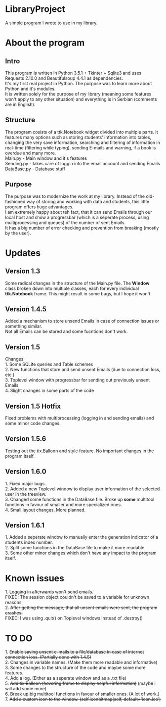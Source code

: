 # LibraryProject
A simple program I wrote to use in my library.

<h1>About the program</h1>
<h2>Intro</h2>
This program is written in Python 3.5.1 + Tkinter + Sqlite3 and uses Requests 2.10.0 and Beautifulsoup 4.4.1 as dependencies.<br>
It's my first real project in Python. The purpose was to learn more about Python and it's modules.<br>
It is written solely for the purpose of my library (meaning some features won't apply to any other situation) 
and everything is in Serbian (comments are in English).

<h2>Structure</h2>
The program cosists of a ttk.Notebook widget divided into multiple parts. It features many options such as storing students' 
information into tables, changing the very save information, searching and filtering of information in real-time (filtering while typing), 
sending E-mails and warning, if a book is overdue and many more.<br>
Main.py - Main window and it's features<br>
Sending.py - takes care of loggin into the email account and sending Emails<br>
DataBase.py - Database stuff

<h2>Purpose</h2>
The purpose was to modernize the work at my library. Instead of the old-fashioned way of storing and working with data and students,
this little program offers huge advantages.<br>
I am extremely happy about teh fact, that it can send Emails through our local host and show a progressbar (which is a seperate process, 
using multiprocessing and queues) of the number of sent Emails.<br>
It has a big number of error checking and prevention from breaking (mostly by the user).

<h1>Updates</h1>

<h2>Version 1.3</h2>
Some radical changes in the structure of the Main.py file. The <b>Window</b> class broken down into multiple classes, each for every individual <b>ttk.Notebook</b> frame. This might result in some bugs, but I hope it won't.

<h2>Version 1.4.5</h2>
Added a mechanism to store unsend Emails in case of connection issues or something similar.<br>
Not all Emails can be stored and some fucntions don't work.

<h2>Version 1.5</h2>
Changes: <br>
1. Some SQLite queries and Table schemes<br>
2. New functions that store and send unsent Emails (due to connection loss, etc.)<br>
3. Toplevel window with progressbar for sending out previously unsent Emails<br>
4. Slight changes in some parts of the code<br>

<h2>Version 1.5 Hotfix</h2>
Fixed problems with multiprocessing (logging in and sending emails) and some minor code changes.

<h2>Version 1.5.6</h2>
Testing out the tix.Balloon and style feature. No important changes in the program itself.

<h2>Version 1.6.0</h2>
1. Fixed major bugs.<br>
2. Added a new Toplevel window to display user information of the selected user in the treeview.<br>
3. Changed some functions in the DataBase file. Broke up <b>some</b> multitool functions in favour of smaller and more specialized ones.<br>
4. Small layout changes. More planned.

<h2>Version 1.6.1</h2>
1. Added a seperate window to manually enter the generation indicator of a students index number.<br>
2. Split some functions in the DataBase file to make it more readable.<br>
3. Some other minor changes which don't have any impact to the program itself.<br>

<h1>Known issues</h1>
1. <strike>Logging in afterwards won't send emails.</strike> <br>FIXED: The session object couldn't be saved to a variable for unknown reasons<br>
2. <strike>After getting the message, that all unsent emails were sent, the program crashes.</strike> <br>FIXED: I was using .quit() on Toplevel windows instead of .destroy()

<h1>TO DO</h1>
1. <strike>Enable saving unsent e-mails to a file/database in case of internet connection loss. (Partially done with 1.4.5)</strike><br>
2. Changes in variable names. (Make them more readable and informative)<br>
3. Some changes to the structure of the code and maybe some more features.<br>
4. Add a log. (Either as a seperate window and as a .txt file)<br>
5. <strike>Add tix.Balloon (hovering frame to display helpful information)</strike> (maybe i will add some more)<br>
6. Break up big multitool functions in favour of smaller ones. (A lot of work.)<br>
7. <strike>Add a custom icon to the window. (self.iconbitmap(self, default='icon.ico')</strike><br>
